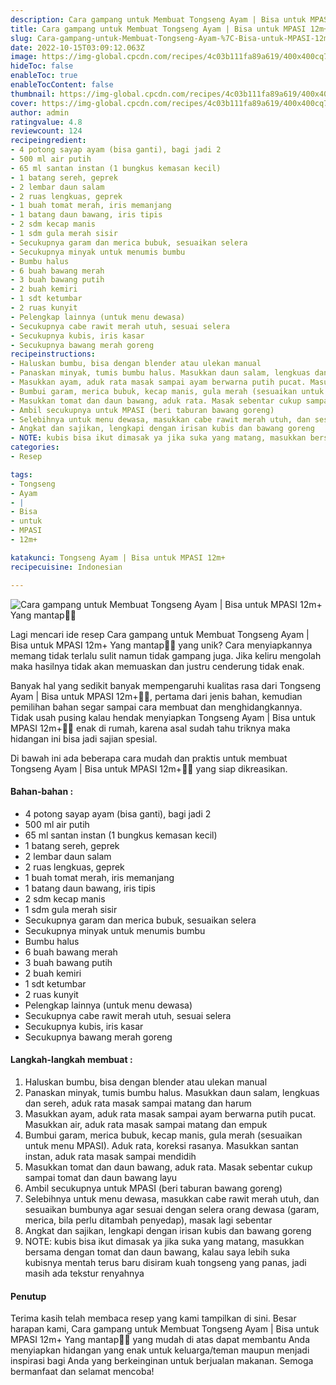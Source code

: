 ```yaml
---
description: Cara gampang untuk Membuat Tongseng Ayam | Bisa untuk MPASI 12m+ Yang mantap"
title: Cara gampang untuk Membuat Tongseng Ayam | Bisa untuk MPASI 12m+ Yang mantap
slug: Cara-gampang-untuk-Membuat-Tongseng-Ayam-%7C-Bisa-untuk-MPASI-12m%2B-Yang-mantap
date: 2022-10-15T03:09:12.063Z
image: https://img-global.cpcdn.com/recipes/4c03b111fa89a619/400x400cq70/photo.jpg
hideToc: false
enableToc: true
enableTocContent: false
thumbnail: https://img-global.cpcdn.com/recipes/4c03b111fa89a619/400x400cq70/photo.jpg
cover: https://img-global.cpcdn.com/recipes/4c03b111fa89a619/400x400cq70/photo.jpg
author: admin
ratingvalue: 4.8
reviewcount: 124
recipeingredient:
- 4 potong sayap ayam (bisa ganti), bagi jadi 2
- 500 ml air putih
- 65 ml santan instan (1 bungkus kemasan kecil)
- 1 batang sereh, geprek
- 2 lembar daun salam
- 2 ruas lengkuas, geprek
- 1 buah tomat merah, iris memanjang
- 1 batang daun bawang, iris tipis
- 2 sdm kecap manis
- 1 sdm gula merah sisir
- Secukupnya garam dan merica bubuk, sesuaikan selera
- Secukupnya minyak untuk menumis bumbu
- Bumbu halus
- 6 buah bawang merah
- 3 buah bawang putih
- 2 buah kemiri
- 1 sdt ketumbar
- 2 ruas kunyit
- Pelengkap lainnya (untuk menu dewasa)
- Secukupnya cabe rawit merah utuh, sesuai selera
- Secukupnya kubis, iris kasar
- Secukupnya bawang merah goreng
recipeinstructions:
- Haluskan bumbu, bisa dengan blender atau ulekan manual
- Panaskan minyak, tumis bumbu halus. Masukkan daun salam, lengkuas dan sereh, aduk rata masak sampai matang dan harum
- Masukkan ayam, aduk rata masak sampai ayam berwarna putih pucat. Masukkan air, aduk rata masak sampai matang dan empuk
- Bumbui garam, merica bubuk, kecap manis, gula merah (sesuaikan untuk menu MPASI). Aduk rata, koreksi rasanya. Masukkan santan instan, aduk rata masak sampai mendidih
- Masukkan tomat dan daun bawang, aduk rata. Masak sebentar cukup sampai tomat dan daun bawang layu
- Ambil secukupnya untuk MPASI (beri taburan bawang goreng)
- Selebihnya untuk menu dewasa, masukkan cabe rawit merah utuh, dan sesuaikan bumbunya agar sesuai dengan selera orang dewasa (garam, merica, bila perlu ditambah penyedap), masak lagi sebentar
- Angkat dan sajikan, lengkapi dengan irisan kubis dan bawang goreng
- NOTE: kubis bisa ikut dimasak ya jika suka yang matang, masukkan bersama dengan tomat dan daun bawang, kalau saya lebih suka kubisnya mentah terus baru disiram kuah tongseng yang panas, jadi masih ada tekstur renyahnya
categories:
- Resep

tags:
- Tongseng
- Ayam
- |
- Bisa
- untuk
- MPASI
- 12m+

katakunci: Tongseng Ayam | Bisa untuk MPASI 12m+
recipecuisine: Indonesian

---
```


![Cara gampang untuk Membuat Tongseng Ayam | Bisa untuk MPASI 12m+ Yang mantap👩‍🍳](https://img-global.cpcdn.com/recipes/4c03b111fa89a619/400x400cq70/photo.jpg)

Lagi mencari ide resep Cara gampang untuk Membuat Tongseng Ayam | Bisa untuk MPASI 12m+ Yang mantap👩‍🍳 yang unik? Cara menyiapkannya memang tidak terlalu sulit namun tidak gampang juga. Jika keliru mengolah maka hasilnya tidak akan memuaskan dan justru cenderung tidak enak.

Banyak hal yang sedikit banyak mempengaruhi kualitas rasa dari Tongseng Ayam | Bisa untuk MPASI 12m+👩‍🍳, pertama dari jenis bahan, kemudian pemilihan bahan segar sampai cara membuat dan menghidangkannya. Tidak usah pusing kalau hendak menyiapkan Tongseng Ayam | Bisa untuk MPASI 12m+👩‍🍳 enak di rumah, karena asal sudah tahu triknya maka hidangan ini bisa jadi sajian spesial.

Di bawah ini ada beberapa cara mudah dan praktis untuk membuat Tongseng Ayam | Bisa untuk MPASI 12m+👩‍🍳 yang siap dikreasikan.

<!--inarticleads1-->

#### Bahan-bahan :

- 4 potong sayap ayam (bisa ganti), bagi jadi 2
- 500 ml air putih
- 65 ml santan instan (1 bungkus kemasan kecil)
- 1 batang sereh, geprek
- 2 lembar daun salam
- 2 ruas lengkuas, geprek
- 1 buah tomat merah, iris memanjang
- 1 batang daun bawang, iris tipis
- 2 sdm kecap manis
- 1 sdm gula merah sisir
- Secukupnya garam dan merica bubuk, sesuaikan selera
- Secukupnya minyak untuk menumis bumbu
- Bumbu halus
- 6 buah bawang merah
- 3 buah bawang putih
- 2 buah kemiri
- 1 sdt ketumbar
- 2 ruas kunyit
- Pelengkap lainnya (untuk menu dewasa)
- Secukupnya cabe rawit merah utuh, sesuai selera
- Secukupnya kubis, iris kasar
- Secukupnya bawang merah goreng

<!--inarticleads2-->

#### Langkah-langkah membuat :

1. Haluskan bumbu, bisa dengan blender atau ulekan manual
1. Panaskan minyak, tumis bumbu halus. Masukkan daun salam, lengkuas dan sereh, aduk rata masak sampai matang dan harum
1. Masukkan ayam, aduk rata masak sampai ayam berwarna putih pucat. Masukkan air, aduk rata masak sampai matang dan empuk
1. Bumbui garam, merica bubuk, kecap manis, gula merah (sesuaikan untuk menu MPASI). Aduk rata, koreksi rasanya. Masukkan santan instan, aduk rata masak sampai mendidih
1. Masukkan tomat dan daun bawang, aduk rata. Masak sebentar cukup sampai tomat dan daun bawang layu
1. Ambil secukupnya untuk MPASI (beri taburan bawang goreng)
1. Selebihnya untuk menu dewasa, masukkan cabe rawit merah utuh, dan sesuaikan bumbunya agar sesuai dengan selera orang dewasa (garam, merica, bila perlu ditambah penyedap), masak lagi sebentar
1. Angkat dan sajikan, lengkapi dengan irisan kubis dan bawang goreng
1. NOTE: kubis bisa ikut dimasak ya jika suka yang matang, masukkan bersama dengan tomat dan daun bawang, kalau saya lebih suka kubisnya mentah terus baru disiram kuah tongseng yang panas, jadi masih ada tekstur renyahnya

#### Penutup

Terima kasih telah membaca resep yang kami tampilkan di sini. Besar harapan kami, Cara gampang untuk Membuat Tongseng Ayam | Bisa untuk MPASI 12m+ Yang mantap👩‍🍳 yang mudah di atas dapat membantu Anda menyiapkan hidangan yang enak untuk keluarga/teman maupun menjadi inspirasi bagi Anda yang berkeinginan untuk berjualan makanan. Semoga bermanfaat dan selamat mencoba!